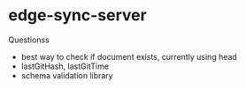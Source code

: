 # edge-sync-server

Questionss
- best way to check if document exists, currently using head
- lastGitHash, lastGitTime
- schema validation library

